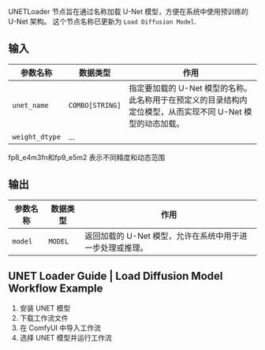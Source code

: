 UNETLoader 节点旨在通过名称加载 U-Net 模型，方便在系统中使用预训练的 U-Net 架构。
这个节点名称已更新为 `Load Diffusion Model`.

## 输入

| 参数名称 | 数据类型 | 作用                                                         |
| -------- | -------- | ------------------------------------------------------------ |
| `unet_name` | `COMBO[STRING]` | 指定要加载的 U-Net 模型的名称。此名称用于在预定义的目录结构内定位模型，从而实现不同 U-Net 模型的动态加载。 |
| `weight_dtype` | ... |  |

fp8_e4m3fn和fp9_e5m2  表示不同精度和动态范围

## 输出

| 参数名称 | 数据类型 | 作用                                       |
| -------- | -------- | ------------------------------------------ |
| `model`  | `MODEL`  | 返回加载的 U-Net 模型，允许在系统中用于进一步处理或推理。 |

## UNET Loader Guide | Load Diffusion Model Workflow Example

1. 安装 UNET 模型
2. 下载工作流文件
3. 在 ComfyUI 中导入工作流
4. 选择 UNET 模型并运行工作流
